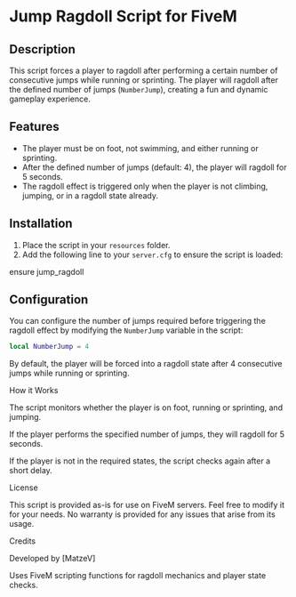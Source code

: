 # Jump Ragdoll Script for FiveM

## Description
This script forces a player to ragdoll after performing a certain number of consecutive jumps while running or sprinting. The player will ragdoll after the defined number of jumps (`NumberJump`), creating a fun and dynamic gameplay experience.

## Features
- The player must be on foot, not swimming, and either running or sprinting.
- After the defined number of jumps (default: 4), the player will ragdoll for 5 seconds.
- The ragdoll effect is triggered only when the player is not climbing, jumping, or in a ragdoll state already.
  
## Installation
1. Place the script in your `resources` folder.
2. Add the following line to your `server.cfg` to ensure the script is loaded:

ensure jump_ragdoll

## Configuration
You can configure the number of jumps required before triggering the ragdoll effect by modifying the `NumberJump` variable in the script:

```lua
local NumberJump = 4
```
By default, the player will be forced into a ragdoll state after 4 consecutive jumps while running or sprinting.

How it Works

The script monitors whether the player is on foot, running or sprinting, and jumping.

If the player performs the specified number of jumps, they will ragdoll for 5 seconds.

If the player is not in the required states, the script checks again after a short delay.


License

This script is provided as-is for use on FiveM servers. Feel free to modify it for your needs. No warranty is provided for any issues that arise from its usage.

Credits

Developed by [MatzeV]

Uses FiveM scripting functions for ragdoll mechanics and player state checks.
